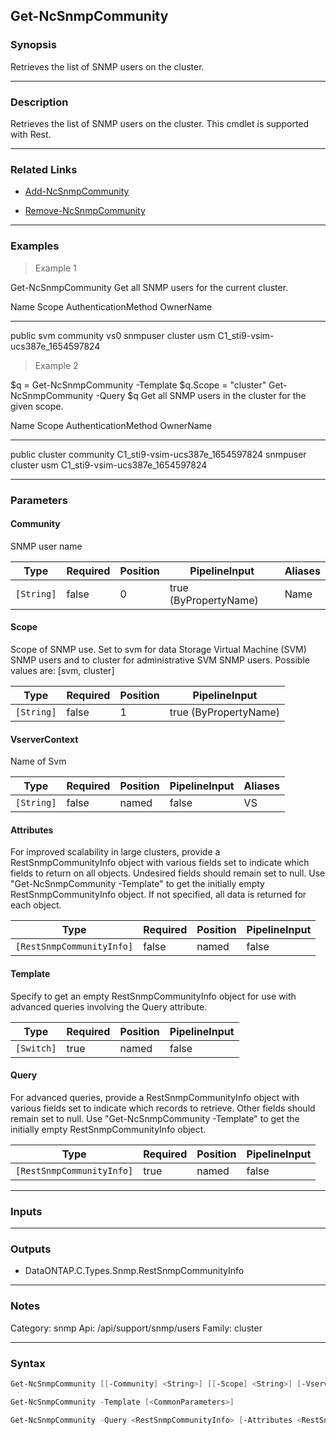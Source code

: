 Get-NcSnmpCommunity
-------------------

### Synopsis
Retrieves the list of SNMP users on the cluster.

---

### Description

Retrieves the list of SNMP users on the cluster. This cmdlet is supported with Rest.

---

### Related Links
* [Add-NcSnmpCommunity](Add-NcSnmpCommunity)

* [Remove-NcSnmpCommunity](Remove-NcSnmpCommunity)

---

### Examples
> Example 1

Get-NcSnmpCommunity
Get all SNMP users for the current cluster.

Name            Scope      AuthenticationMethod      OwnerName
----            -----      --------------------      ---------
public          svm        community                 vs0
snmpuser        cluster    usm                       C1_sti9-vsim-ucs387e_1654597824

> Example 2

$q = Get-NcSnmpCommunity -Template
$q.Scope = "cluster"
Get-NcSnmpCommunity -Query $q
Get all SNMP users in the cluster for the given scope.

Name            Scope      AuthenticationMethod      OwnerName
----            -----      --------------------      ---------
public          cluster    community                 C1_sti9-vsim-ucs387e_1654597824
snmpuser        cluster    usm                       C1_sti9-vsim-ucs387e_1654597824

---

### Parameters
#### **Community**
SNMP user name

|Type      |Required|Position|PipelineInput        |Aliases|
|----------|--------|--------|---------------------|-------|
|`[String]`|false   |0       |true (ByPropertyName)|Name   |

#### **Scope**
Scope of SNMP use. Set to svm for data Storage Virtual Machine (SVM) SNMP users and to cluster for administrative SVM SNMP users. Possible values are: [svm, cluster]

|Type      |Required|Position|PipelineInput        |
|----------|--------|--------|---------------------|
|`[String]`|false   |1       |true (ByPropertyName)|

#### **VserverContext**
Name of Svm

|Type      |Required|Position|PipelineInput|Aliases|
|----------|--------|--------|-------------|-------|
|`[String]`|false   |named   |false        |VS     |

#### **Attributes**
For improved scalability in large clusters, provide a RestSnmpCommunityInfo object with various fields set to indicate which fields to return on all objects.  Undesired fields should remain set to null.  Use "Get-NcSnmpCommunity -Template" to get the initially empty RestSnmpCommunityInfo object.  If not specified, all data is returned for each object.

|Type                     |Required|Position|PipelineInput|
|-------------------------|--------|--------|-------------|
|`[RestSnmpCommunityInfo]`|false   |named   |false        |

#### **Template**
Specify to get an empty RestSnmpCommunityInfo object for use with advanced queries involving the Query attribute.

|Type      |Required|Position|PipelineInput|
|----------|--------|--------|-------------|
|`[Switch]`|true    |named   |false        |

#### **Query**
For advanced queries, provide a RestSnmpCommunityInfo object with various fields set to indicate which records to retrieve.  Other fields should remain set to null.  Use "Get-NcSnmpCommunity -Template" to get the initially empty RestSnmpCommunityInfo object.

|Type                     |Required|Position|PipelineInput|
|-------------------------|--------|--------|-------------|
|`[RestSnmpCommunityInfo]`|true    |named   |false        |

---

### Inputs

---

### Outputs
* DataONTAP.C.Types.Snmp.RestSnmpCommunityInfo

---

### Notes
Category: snmp
Api: /api/support/snmp/users
Family: cluster

---

### Syntax
```PowerShell
Get-NcSnmpCommunity [[-Community] <String>] [[-Scope] <String>] [-VserverContext <String>] [<CommonParameters>]
```
```PowerShell
Get-NcSnmpCommunity -Template [<CommonParameters>]
```
```PowerShell
Get-NcSnmpCommunity -Query <RestSnmpCommunityInfo> [-Attributes <RestSnmpCommunityInfo>] [<CommonParameters>]
```
